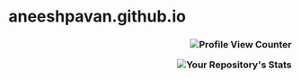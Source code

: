 # aneeshpavan.github.io
<h3 align="right">
  
![Profile View Counter](https://komarev.com/ghpvc/?username=aneeshpavan&theme=blue-green)

![Your Repository's Stats](https://github-readme-stats.vercel.app/api?username=aneeshpavan&show_icons=true) 
</h3>
